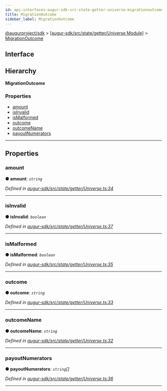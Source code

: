 ```yaml
---
id: api-interfaces-augur-sdk-src-state-getter-universe-migrationoutcome
title: MigrationOutcome
sidebar_label: MigrationOutcome
---
```


[@augurproject/sdk](api-readme.md) > [[augur-sdk/src/state/getter/Universe Module]](api-modules-augur-sdk-src-state-getter-universe-module.md) > [MigrationOutcome](api-interfaces-augur-sdk-src-state-getter-universe-migrationoutcome.md)

## Interface

## Hierarchy

**MigrationOutcome**

### Properties

* [amount](api-interfaces-augur-sdk-src-state-getter-universe-migrationoutcome.md#amount)
* [isInvalid](api-interfaces-augur-sdk-src-state-getter-universe-migrationoutcome.md#isinvalid)
* [isMalformed](api-interfaces-augur-sdk-src-state-getter-universe-migrationoutcome.md#ismalformed)
* [outcome](api-interfaces-augur-sdk-src-state-getter-universe-migrationoutcome.md#outcome)
* [outcomeName](api-interfaces-augur-sdk-src-state-getter-universe-migrationoutcome.md#outcomename)
* [payoutNumerators](api-interfaces-augur-sdk-src-state-getter-universe-migrationoutcome.md#payoutnumerators)

---

## Properties

<a id="amount"></a>

###  amount

**● amount**: *`string`*

*Defined in [augur-sdk/src/state/getter/Universe.ts:34](https://github.com/AugurProject/augur/blob/0787bf1a23/packages/augur-sdk/src/state/getter/Universe.ts#L34)*

___
<a id="isinvalid"></a>

###  isInvalid

**● isInvalid**: *`boolean`*

*Defined in [augur-sdk/src/state/getter/Universe.ts:37](https://github.com/AugurProject/augur/blob/0787bf1a23/packages/augur-sdk/src/state/getter/Universe.ts#L37)*

___
<a id="ismalformed"></a>

###  isMalformed

**● isMalformed**: *`boolean`*

*Defined in [augur-sdk/src/state/getter/Universe.ts:35](https://github.com/AugurProject/augur/blob/0787bf1a23/packages/augur-sdk/src/state/getter/Universe.ts#L35)*

___
<a id="outcome"></a>

###  outcome

**● outcome**: *`string`*

*Defined in [augur-sdk/src/state/getter/Universe.ts:33](https://github.com/AugurProject/augur/blob/0787bf1a23/packages/augur-sdk/src/state/getter/Universe.ts#L33)*

___
<a id="outcomename"></a>

###  outcomeName

**● outcomeName**: *`string`*

*Defined in [augur-sdk/src/state/getter/Universe.ts:32](https://github.com/AugurProject/augur/blob/0787bf1a23/packages/augur-sdk/src/state/getter/Universe.ts#L32)*

___
<a id="payoutnumerators"></a>

###  payoutNumerators

**● payoutNumerators**: *`string`[]*

*Defined in [augur-sdk/src/state/getter/Universe.ts:36](https://github.com/AugurProject/augur/blob/0787bf1a23/packages/augur-sdk/src/state/getter/Universe.ts#L36)*

___

